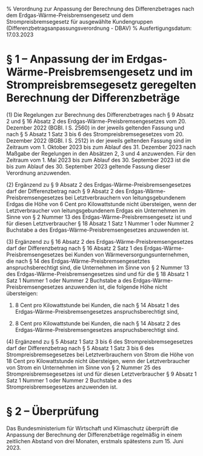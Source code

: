 % Verordnung zur Anpassung der Berechnung des Differenzbetrages nach dem Erdgas-Wärme-Preisbremsengesetz und dem Strompreisbremsegesetz für ausgewählte Kundengruppen  (Differenzbetragsanpassungsverordnung - DBAV)
% Ausfertigungsdatum: 17.03.2023
 
# § 1 – Anpassung der im Erdgas-Wärme-Preisbremsengesetz und im Strompreisbremsegesetz geregelten Berechnung der Differenzbeträge

(1) Die Regelungen zur Berechnung des Differenzbetrages nach § 9 Absatz 2 und § 16 Absatz 2 des Erdgas-Wärme-Preisbremsengesetzes vom 20. Dezember 2022 (BGBI. I S. 2560) in der jeweils geltenden Fassung und nach § 5 Absatz 1 Satz 3 bis 6 des Strompreisbremsegesetzes vom 20. Dezember 2022 (BGBI. I S. 2512) in der jeweils geltenden Fassung sind im Zeitraum vom 1. Oktober 2023 bis zum Ablauf des 31. Dezember 2023 nach Maßgabe der Regelungen in den Absätzen 2, 3 und 4 anzuwenden. Für den Zeitraum vom 1. Mai 2023 bis zum Ablauf des 30. September 2023 ist die bis zum Ablauf des 30. September 2023 geltende Fassung dieser Verordnung anzuwenden.

(2) Ergänzend zu § 9 Absatz 2 des Erdgas-Wärme-Preisbremsengesetzes darf der Differenzbetrag nach § 9 Absatz 2 des Erdgas-Wärme-Preisbremsengesetzes bei Letztverbrauchern von leitungsgebundenem Erdgas die Höhe von 6 Cent pro Kilowattstunde nicht übersteigen, wenn der Letztverbraucher von leitungsgebundenem Erdgas ein Unternehmen im Sinne von § 2 Nummer 13 des Erdgas-Wärme-Preisbremsengesetz ist und für diesen Letztverbraucher § 18 Absatz 1 Satz 1 Nummer 1 oder Nummer 2 Buchstabe a des Erdgas-Wärme-Preisbremsengesetzes anzuwenden ist.

(3) Ergänzend zu § 16 Absatz 2 des Erdgas-Wärme-Preisbremsengesetzes darf der Differenzbetrag nach § 16 Absatz 2 Satz 1 des Erdgas-Wärme-Preisbremsengesetzes bei Kunden von Wärmeversorgungsunternehmen, die nach § 14 des Erdgas-Wärme-Preisbremsengesetztes anspruchsberechtigt sind, die Unternehmen im Sinne von § 2 Nummer 13 des Erdgas-Wärme-Preisbremsengesetzes sind und für die § 18 Absatz 1 Satz 1 Nummer 1 oder Nummer 2 Buchstabe a des Erdgas-Wärme-Preisbremsengesetzes anzuwenden ist, die folgende Höhe nicht übersteigen:

1. 8 Cent pro Kilowattstunde bei Kunden, die nach § 14 Absatz 1 des Erdgas-Wärme-Preisbremsengesetzes anspruchsberechtigt sind,

2. 8 Cent pro Kilowattstunde bei Kunden, die nach § 14 Absatz 2 des Erdgas-Wärme-Preisbremsengesetzes anspruchsberechtigt sind.

(4) Ergänzend zu § 5 Absatz 1 Satz 3 bis 6 des Strompreisbremsegesetzes darf der Differenzbetrag nach § 5 Absatz 1 Satz 3 bis 6 des Strompreisbremsegesetzes bei Letztverbrauchern von Strom die Höhe von 18 Cent pro Kilowattstunde nicht übersteigen, wenn der Letztverbraucher von Strom ein Unternehmen im Sinne von § 2 Nummer 25 des Strompreisbremsegesetzes ist und für diesen Letztverbraucher § 9 Absatz 1 Satz 1 Nummer 1 oder Nummer 2 Buchstabe a des Strompreisbremsegesetzes anzuwenden ist.

# § 2 – Überprüfung

Das Bundesministerium für Wirtschaft und Klimaschutz überprüft die Anpassung der Berechnung der Differenzbeträge regelmäßig in einem zeitlichen Abstand von drei Monaten, erstmals spätestens zum 15. Juni 2023.
